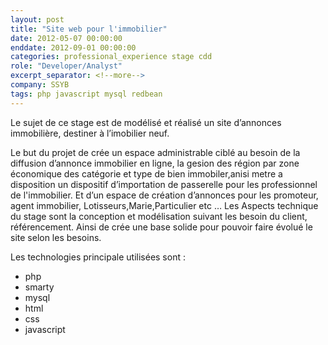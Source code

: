 ```yaml
---
layout: post
title: "Site web pour l'immobilier"
date: 2012-05-07 00:00:00
enddate: 2012-09-01 00:00:00
categories: professional_experience stage cdd
role: "Developer/Analyst"
excerpt_separator: <!--more-->
company: SSYB
tags: php javascript mysql redbean
---
```


Le sujet de ce stage est de modélisé et réalisé un site d’annonces immobilière, destiner à 
l’imobilier neuf.

Le but du projet de crée un espace administrable ciblé au besoin de la 
diffusion d’annonce immobilier en ligne, la gesion des région par zone économique des 
catégorie et type de bien immobiler,anisi metre a disposition un dispositif d’importation de 
passerelle pour les professionnel de   l'immobilier. Et d’un espace de création d’annonces pour 
les promoteur, agent immobilier, Lotisseurs,Marie,Particulier etc …
Les Aspects technique du stage sont la conception et modélisation suivant les besoin du client, 
référencement. Ainsi de crée une base solide pour pouvoir faire évolué le site selon les besoins.

Les technologies principale utilisées sont :

- php
- smarty
- mysql
- html
- css
- javascript